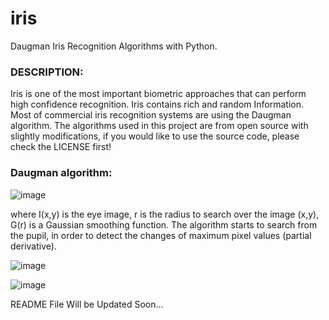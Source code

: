 iris
====

Daugman Iris Recognition Algorithms  with Python.

### DESCRIPTION:
Iris is one of the most important biometric approaches that can perform high confidence recognition.
Iris contains rich and random Information.
Most of commercial iris recognition systems are using the Daugman algorithm. The algorithms used in this project are from open source with slightly modifications, if you would like to use the source code, please check the LICENSE first!

### Daugman algorithm:

![image](https://github.com/Qingbao/iris/raw/master/images/1.jpg)

where I(x,y) is the eye image, r is the radius to search
over the image (x,y), G(r) is a Gaussian smoothing function. The algorithm starts to search from the pupil, in order to detect the changes of maximum pixel values (partial derivative).

![image](https://github.com/Qingbao/iris/raw/master/images/2.jpg)

![image](https://github.com/Qingbao/iris/raw/master/images/3.jpg)


README File Will be Updated Soon...
